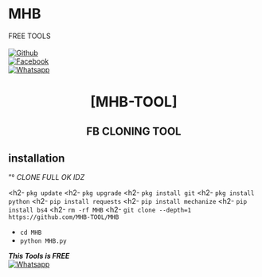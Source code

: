 # MHB
FREE TOOLS
<b></b> </br> <br>[![Github](https://img.shields.io/badge/Github-MHB-TOOL-dimgray?style=flat-square&logo=github)](https://github.com/MHB-TOOL)<br> [![Facebook](https://img.shields.io/badge/Facebook-ZULFIQAR-BALOCH-blue?style=flat-square&logo=facebook)](https://www.facebook.com/ZEEKO404)<br> [![Whatsapp](https://img.shields.io/badge/Whatsapp-MHB-deepgreen?style=flat-square&logo=whatsapp)](https://wa.me/+923273988991)



<h1 align="center"> [MHB-TOOL]</h1>

<h2 align="center">  FB CLONING TOOL </h2>


## <b>installation</b>

”° _CLONE FULL OK IDZ_


<h2- `pkg update`
<h2- `pkg upgrade`
<h2- `pkg install git`
<h2- `pkg install python`
<h2- `pip install requests`
<h2- `pip install mechanize`
<h2- `pip install bs4`
<h2- `rm -rf MHB`
<h2- `git clone --depth=1 https://github.com/MHB-TOOL/MHB`
- `cd MHB`
- `python MHB.py`



 ___This Tools is FREE___</br>
 [![Whatsapp](https://img.shields.io/badge/Whatsapp-MHB-deepgreen?style=flat-square&logo=whatsapp)](https://wa.me/+923273988991)
